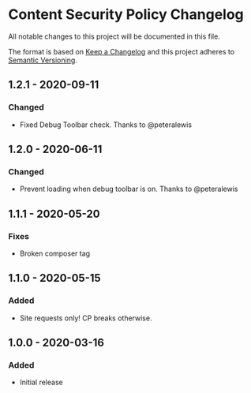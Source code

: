 # Content Security Policy Changelog

All notable changes to this project will be documented in this file.

The format is based on [Keep a Changelog](http://keepachangelog.com/) and this project adheres to [Semantic Versioning](http://semver.org/).

## 1.2.1 - 2020-09-11
### Changed
- Fixed Debug Toolbar check. Thanks to @peteralewis

## 1.2.0 - 2020-06-11
### Changed
- Prevent loading when debug toolbar is on. Thanks to @peteralewis

## 1.1.1 - 2020-05-20
### Fixes
- Broken composer tag

## 1.1.0 - 2020-05-15
### Added
- Site requests only! CP breaks otherwise.

## 1.0.0 - 2020-03-16
### Added
- Initial release
